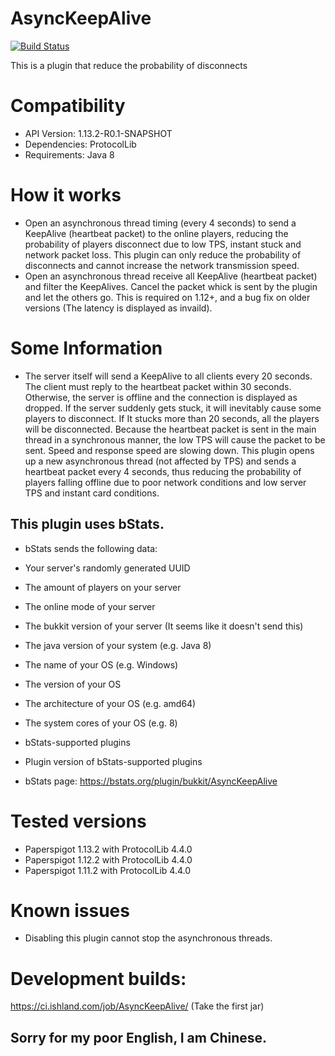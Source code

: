# AsyncKeepAlive
[![Build Status](https://ci.ishland.com/job/AsyncKeepAlive/badge/icon)](https://ci.ishland.com/job/AsyncKeepAlive/)

This is a plugin that reduce the probability of disconnects

# Compatibility
- API Version: 1.13.2-R0.1-SNAPSHOT
- Dependencies: ProtocolLib
- Requirements: Java 8

# How it works
- Open an asynchronous thread timing (every 4 seconds) to send a KeepAlive (heartbeat packet) to the online players, reducing the probability of players disconnect due to low TPS, instant stuck and network packet loss. This plugin can only reduce the probability of disconnects and cannot increase the network transmission speed.
- Open an asynchronous thread receive all KeepAlive (heartbeat packet) and filter the KeepAlives. Cancel the packet whick is sent by the plugin and let the others go. This is required on 1.12+, and a bug fix on older versions (The latency is displayed as invaild).

# Some Information
- The server itself will send a KeepAlive to all clients every 20 seconds. The client must reply to the heartbeat packet within 30 seconds. Otherwise, the server is offline and the connection is displayed as dropped. If the server suddenly gets stuck, it will inevitably cause some players to disconnect. If It stucks more than 20 seconds, all the players will be disconnected. Because the heartbeat packet is sent in the main thread in a synchronous manner, the low TPS will cause the packet to be sent. Speed and response speed are slowing down. This plugin opens up a new asynchronous thread (not affected by TPS) and sends a heartbeat packet every 4 seconds, thus reducing the probability of players falling offline due to poor network conditions and low server TPS and instant card conditions.

## This plugin uses bStats.
- bStats sends the following data:

- Your server's randomly generated UUID
- The amount of players on your server
- The online mode of your server
- The bukkit version of your server (It seems like it doesn't send this)
- The java version of your system (e.g. Java 8)
- The name of your OS (e.g. Windows)
- The version of your OS
- The architecture of your OS (e.g. amd64)
- The system cores of your OS (e.g. 8)
- bStats-supported plugins
- Plugin version of bStats-supported plugins

- bStats page: https://bstats.org/plugin/bukkit/AsyncKeepAlive

# Tested versions
- Paperspigot 1.13.2 with ProtocolLib 4.4.0
- Paperspigot 1.12.2 with ProtocolLib 4.4.0
- Paperspigot 1.11.2 with ProtocolLib 4.4.0

# Known issues
- Disabling this plugin cannot stop the asynchronous threads.

# Development builds:
https://ci.ishland.com/job/AsyncKeepAlive/ (Take the first jar)

## Sorry for my poor English, I am Chinese.
